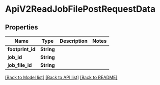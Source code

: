 # ApiV2ReadJobFilePostRequestData

## Properties

Name | Type | Description | Notes
------------ | ------------- | ------------- | -------------
**footprint_id** | **String** |  | 
**job_id** | **String** |  | 
**job_file_id** | **String** |  | 

[[Back to Model list]](../README.md#documentation-for-models) [[Back to API list]](../README.md#documentation-for-api-endpoints) [[Back to README]](../README.md)



